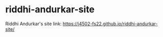 # riddhi-andurkar-site
Riddhi Andurkar's site link: https://j4502-fs22.github.io/riddhi-andurkar-site/
